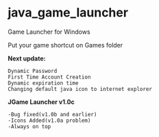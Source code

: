 # java_game_launcher
Game Launcher for Windows

Put your game shortcut on Games folder

**Next update:**
```
Dynamic Password
First Time Account Creation
Dynamic expiration time
Changing default java icon to internet explorer
```

**JGame Launcher v1.0c**
```
-Bug fixed(v1.0b and earlier)
-Icons Added(v1.0a problem)
-Always on top

```

